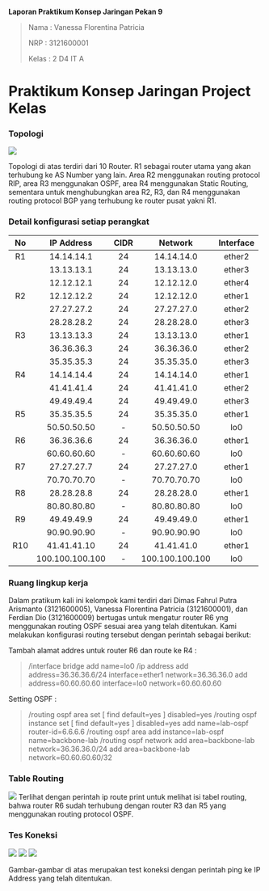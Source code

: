 **Laporan Praktikum Konsep Jaringan Pekan 9**
> Nama  : Vanessa Florentina Patricia
>
> NRP   : 3121600001
>
> Kelas : 2 D4 IT A

# Praktikum Konsep Jaringan Project Kelas
### Topologi
![](https://i.postimg.cc/bJXTQD4G/Topologi.png)

Topologi di atas terdiri dari 10 Router. R1 sebagai router utama yang akan terhubung ke AS Number yang lain. Area R2 menggunakan routing protocol RIP, area R3 menggunakan OSPF, area R4 menggunakan Static Routing, sementara untuk menghubungkan area R2, R3, dan R4 menggunakan routing protocol BGP yang terhubung ke router pusat yakni R1.

### Detail konfigurasi setiap perangkat
**No**|**IP Address**|**CIDR**|**Network**|**Interface**|
:----:|:-------------:|:----------:|:----------------:|:---------:
|   R1    |   14.14.14.1    |  24  |   14.14.14.0    |  ether2   |
|         |   13.13.13.1    |  24  |   13.13.13.0    |  ether3   |
|         |   12.12.12.1    |  24  |   12.12.12.0    |  ether4   |
|   R2    |   12.12.12.2    |  24  |   12.12.12.0    |  ether1   |
|         |   27.27.27.2    |  24  |   27.27.27.0    |  ether2   |
|         |   28.28.28.2    |  24  |   28.28.28.0    |  ether3   |
|   R3    |   13.13.13.3    |  24  |   13.13.13.0    |  ether1   |
|         |   36.36.36.3    |  24  |   36.36.36.0    |  ether2   |
|         |   35.35.35.3    |  24  |   35.35.35.0    |  ether3   |
|   R4    |   14.14.14.4    |  24  |   14.14.14.0    |  ether1   |
|         |   41.41.41.4    |  24  |   41.41.41.0    |  ether2   |
|         |   49.49.49.4    |  24  |   49.49.49.0    |  ether3   |
|   R5    |   35.35.35.5    |  24  |   35.35.35.0    |  ether1   |
|         |   50.50.50.50   |  -   |   50.50.50.50   |    lo0    |
|   R6    |   36.36.36.6    |  24  |   36.36.36.0    |  ether1   |
|         |   60.60.60.60   |  -   |   60.60.60.60   |    lo0    |
|   R7    |   27.27.27.7    |  24  |   27.27.27.0    |  ether1   |
|         |   70.70.70.70   |  -   |   70.70.70.70   |    lo0    |
|   R8    |   28.28.28.8    |  24  |   28.28.28.0    |  ether1   |
|         |   80.80.80.80   |  -   |   80.80.80.80   |    lo0    |
|   R9    |   49.49.49.9    |  24  |   49.49.49.0    |  ether1   |
|         |   90.90.90.90   |  -   |   90.90.90.90   |    lo0    |
|   R10   |   41.41.41.10   |  24  |   41.41.41.0    |  ether1   |
|         | 100.100.100.100 |  -   | 100.100.100.100 |    lo0    |

### Ruang lingkup kerja

Dalam pratikum kali ini kelompok kami terdiri dari Dimas Fahrul Putra Arismanto (3121600005), Vanessa Florentina Patricia (3121600001), dan Ferdian Dio (3121600009) bertugas untuk mengatur router R6 yng menggunakan routing OSPF sesuai area yang telah ditentukan. Kami melakukan konfigurasi routing tersebut dengan perintah sebagai berikut:

Tambah alamat addres untuk router R6 dan route ke R4 :
> /interface bridge
> add name=lo0
> /ip address
> add address=36.36.36.6/24 interface=ether1 network=36.36.36.0
> add address=60.60.60.60 interface=lo0 network=60.60.60.60

Setting OSPF :
> /routing ospf area
> set [ find default=yes ] disabled=yes
> /routing ospf instance
> set [ find default=yes ] disabled=yes
> add name=lab-ospf router-id=6.6.6.6
> /routing ospf area
> add instance=lab-ospf name=backbone-lab
> /routing ospf network
> add area=backbone-lab network=36.36.36.0/24
> add area=backbone-lab network=60.60.60.60/32

### Table Routing
![](https://i.postimg.cc/nVdN8Tmp/Whats-App-Image-2022-11-20-at-17-48-18.jpg)
Terlihat dengan perintah ip route print untuk melihat isi tabel routing, bahwa router R6 sudah terhubung dengan router R3 dan R5 yang menggunakan routing protocol OSPF.

### Tes Koneksi
![](https://i.postimg.cc/rwgfWw9c/Whats-App-Image-2022-11-20-at-17-48-17-1.jpg)
![](https://i.postimg.cc/xjKyMd07/Whats-App-Image-2022-11-20-at-17-48-17.jpg)
![](https://i.postimg.cc/xT6m3JBs/Whats-App-Image-2022-11-20-at-17-48-18-1.jpg)

Gambar-gambar di atas merupakan test koneksi dengan perintah ping ke IP Address yang telah ditentukan.